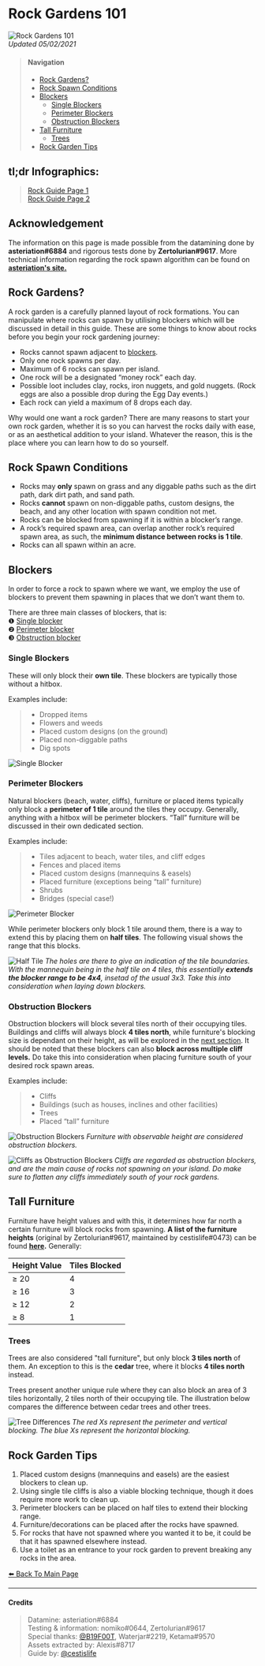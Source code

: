 # Rock Gardens 101
![Rock Gardens 101](https://imgur.com/6lWMqIc.png)   
*Updated 05/02/2021*

<head>
    <meta name="twitter:card" content="summary" />
    <meta name="twitter:site" content="@cestislife"/>
    <meta name="twitter:title" content="cestislife's Rock Garden 101"/>
    <meta name="twitter:image" content="https://cestislife.github.io/card.png"/>
</head>

> #### Navigation
> * [Rock Gardens?](#rock-gardens)
> * [Rock Spawn Conditions](#rock-spawn-conditions)   
> * [Blockers](#blockers)   
>   * [Single Blockers](#single-blockers)   
>   * [Perimeter Blockers](#perimeter-blockers)   
>   * [Obstruction Blockers](#obstruction-blockers)   
> * [Tall Furniture](#tall-furniture)  
>   * [Trees](#trees)   
> * [Rock Garden Tips](#rock-garden-tips)  

## tl;dr Infographics:   
> [Rock Guide Page 1](https://cestislife.github.io/img/grock_01.png)   
> [Rock Guide Page 2](https://cestislife.github.io/img/grock_02.png)

## Acknowledgement
The information on this page is made possible from the datamining done by **asteriation#6884** and rigorous tests done by **Zertolurian#9617**. More technical information regarding the rock spawn algorithm can be found on **[asteriation's site.](https://acnh.isomorphicbox.com/rates/#rock-spawn-locations)**

## Rock Gardens?
A rock garden is a carefully planned layout of rock formations. You can manipulate where rocks can spawn by utilising blockers which will be discussed in detail in this guide. These are some things to know about rocks before you begin your rock gardening journey:
* Rocks cannot spawn adjacent to [blockers](#blockers).
* Only one rock spawns per day.
* Maximum of 6 rocks can spawn per island.
* One rock will be a designated “money rock” each day.
* Possible loot includes clay, rocks, iron nuggets, and gold nuggets. (Rock eggs are also a possible drop during the Egg Day events.)
* Each rock can yield a maximum of 8 drops each day.

Why would one want a rock garden? There are many reasons to start your own rock garden, whether it is so you can harvest the rocks daily with ease, or as an aesthetical addition to your island. Whatever the reason, this is the place where you can learn how to do so yourself. 

## Rock Spawn Conditions
* Rocks may **only** spawn on grass and any diggable paths such as the dirt path, dark dirt path, and sand path.
* Rocks **cannot** spawn on non-diggable paths, custom designs, the beach, and any other location with spawn condition not met.
* Rocks can be blocked from spawning if it is within a blocker’s range. 
* A rock’s required spawn area, can overlap another rock’s required spawn area, as such, the **minimum distance between rocks is 1 tile**. 
* Rocks can all spawn within an acre. 

## Blockers
In order to force a rock to spawn where we want, we employ the use of blockers to prevent them spawning in places that we don’t want them to.

There are three main classes of blockers, that is:   
❶ [Single blocker](#single-blockers)   
❷ [Perimeter blocker](#perimeter-blockers)   
❸ [Obstruction blocker](#obstruction-blockers)       

### Single Blockers
These will only block their **own tile**. These blockers are typically those without a hitbox.

Examples include:
> * Dropped items
> * Flowers and weeds
> * Placed custom designs (on the ground)
> * Placed non-diggable paths
> * Dig spots

![Single Blocker](https://imgur.com/1i2W1On.png)

### Perimeter Blockers
Natural blockers (beach, water, cliffs), furniture or placed items typically only block a **perimeter of 1 tile** around the tiles they occupy. Generally, anything with a hitbox will be perimeter blockers. “Tall” furniture will be discussed in their own dedicated section.

Examples include:
> * Tiles adjacent to beach, water tiles, and cliff edges
> * Fences and placed items
> * Placed custom designs (mannequins & easels)
> * Placed furniture (exceptions being “tall” furniture)
> * Shrubs
> * Bridges (special case!)

![Perimeter Blocker](https://imgur.com/nvsg1mU.png)

While perimeter blockers only block 1 tile around them, there is a way to extend this by placing them on **half tiles**. The following visual shows the range that this blocks.

![Half Tile](https://imgur.com/o8MRby3.png)
*The holes are there to give an indication of the tile boundaries. With the mannequin being in the half tile on 4 tiles, this essentially **extends the blocker range to be 4x4**, insetad of the usual 3x3. Take this into consideration when laying down blockers.*


### Obstruction Blockers
Obstruction blockers will block several tiles north of their occupying tiles. Buildings and cliffs will always block **4 tiles north**, while furniture's blocking size is dependant on their height, as will be explored in the [next section](#tall-furniture). It should be noted that these blockers can also **block across multiple cliff levels.** Do take this into consideration when placing furniture south of your desired rock spawn areas.

Examples include:
> * Cliffs
> * Buildings (such as houses, inclines and other facilities)
> * Trees
> * Placed “tall” furniture

![Obstruction Blockers](https://imgur.com/HSXsN1x.png)
*Furniture with observable height are considered obstruction blockers.* 

![Cliffs as Obstruction Blockers](https://imgur.com/yGEgHCE.png)
*Cliffs are regarded as obstruction blockers, and are the main cause of rocks not spawning on your island. Do make sure to flatten any cliffs immediately south of your rock gardens.* 

## Tall Furniture
Furniture have height values and with this, it determines how far north a certain furniture will block rocks from spawning. **A list of the furniture heights** (original by Zertolurian#9617, maintained by cestislife#0473) can be found **[here](https://tinyurl.com/acnh-tallfurni).** Generally:

<table class="tg">
<thead>
  <tr>
    <th class="tg-c3ow">Height Value</th>
    <th class="tg-c3ow">Tiles Blocked</th>
  </tr>
</thead>
<tbody>
  <tr>
    <td class="tg-c3ow">≥ 20</td>
    <td class="tg-c3ow">4</td>
  </tr>
  <tr>
    <td class="tg-c3ow">≥ 16</td>
    <td class="tg-c3ow">3</td>
  </tr>
  <tr>
    <td class="tg-c3ow">≥ 12</td>
    <td class="tg-c3ow">2</td>
  </tr>
  <tr>
    <td class="tg-c3ow">≥ 8</td>
    <td class="tg-c3ow">1</td>
  </tr>
</tbody>
</table>

### Trees
Trees are also considered "tall furniture", but only block **3 tiles north** of them. An exception to this is the **cedar** tree, where it blocks **4 tiles north** instead. 

Trees present another unique rule where they can also block an area of 3 tiles horizontally, 2 tiles north of their occupying tile. The illustration below compares the difference between cedar trees and other trees. 

![Tree Differences](https://imgur.com/MiSmv3Y.png)
*The red Xs represent the perimeter and vertical blocking. The blue Xs represent the horizontal blocking.*

## Rock Garden Tips
1. Placed custom designs (mannequins and easels) are the easiest blockers to clean up. 
2. Using single tile cliffs is also a viable blocking technique, though it does require more work to clean up.
2. Perimeter blockers can be placed on half tiles to extend their blocking range.
3. Furniture/decorations can be placed after the rocks have spawned. 
4. For rocks that have not spawned where you wanted it to be, it could be that it has spawned elsewhere instead.
5. Use a toilet as an entrance to your rock garden to prevent breaking any rocks in the area.

[⬅️ Back To Main Page](https://cestislife.github.io)
***

#### Credits
> Datamine: asteriation#6884   
> Testing & information: nomiko#0644, Zertolurian#9617   
> Special thanks: [@B19F00T](https://twitter.com/b19f00t), Waterjar#2219, Ketama#9570  
> Assets extracted by: Alexis#8717   
> Guide by: [@cestislife](https://twitter.com/cestislife)
